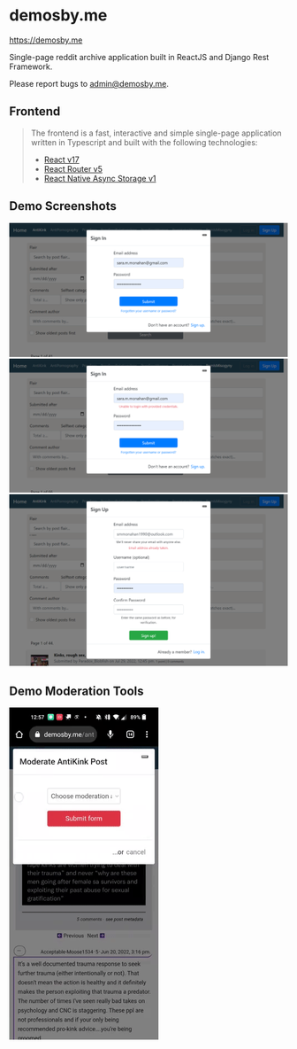 # demosby.me
https://demosby.me 

Single-page reddit archive application built in ReactJS and Django Rest Framework. 

Please report bugs to admin@demosby.me.

## Frontend
> The frontend is a fast, interactive and simple single-page application written in Typescript and built with the following technologies: 
> * [React v17](https://facebook.github.io/react)
> * [React Router v5](https://github.com/ReactTraining/react-router)
> * [React Native Async Storage v1](https://github.com/react-native-async-storage/async-storage)

## Demo Screenshots 
![Screenshot 1](previews/demo_login.png "log in screen")
![Screenshot 2](previews/demo_login_fail.png)
![Screenshot 3](previews/demo_signup_fail.png)

## Demo Moderation Tools 
![.](previews/toggle_nsfw.gif)
